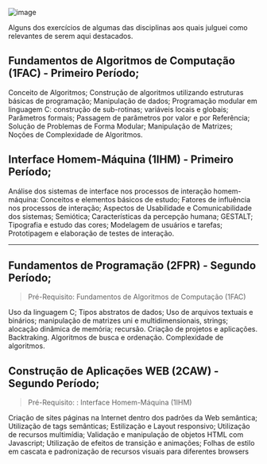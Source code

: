 ![image](https://user-images.githubusercontent.com/104868627/167055952-58490ac0-557f-43e2-b919-38bfef0a8262.png)

Alguns dos exercícios de algumas das disciplinas aos quais julguei como relevantes de serem aqui destacados.
 
## Fundamentos de Algoritmos de Computação (1FAC) - Primeiro Período;
 
Conceito de Algoritmos; Construção de algoritmos utilizando estruturas básicas de
programação; Manipulação de dados; Programação modular em linguagem C: construção
de sub-rotinas; variáveis locais e globais; Parâmetros formais; Passagem de parâmetros
por valor e por Referência; Solução de Problemas de Forma Modular; Manipulação de
Matrizes; Noções de Complexidade de Algoritmos.

## Interface Homem-Máquina (1IHM) - Primeiro Período;

Análise dos sistemas de interface nos processos de interação homem-máquina: Conceitos
e elementos básicos de estudo; Fatores de influência nos processos de interação;
Aspectos de Usabilidade e Comunicabilidade dos sistemas; Semiótica; Características
da percepção humana; GESTALT; Tipografia e estudo das cores; Modelagem de usuários e tarefas;
Prototipagem e elaboração de testes de interação.

<hr>

## Fundamentos de Programação (2FPR) - Segundo Período;
>Pré-Requisito: Fundamentos de Algoritmos de Computação (1FAC)

Uso da linguagem C; Tipos abstratos de dados; Uso de arquivos textuais e binários;
manipulação de matrizes uni e multidimensionais, strings; alocação dinâmica de
memória; recursão. Criação de projetos e aplicações. Backtraking. Algoritmos de busca e
ordenação. Complexidade de algoritmos.

## Construção de Aplicações WEB (2CAW) - Segundo Período;
>Pré-Requisito: : Interface Homem-Máquina (1IHM)

Criação de sites páginas na Internet dentro dos padrões da Web semântica; Utilização de
tags semânticas; Estilização e Layout responsivo; Utilização de recursos multimídia;
Validação e manipulação de objetos HTML com Javascript; Utilização de efeitos de
transição e animações; Folhas de estilo em cascata e padronização de recursos visuais para
diferentes browsers

